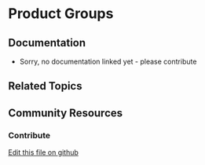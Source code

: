 # Product Groups

## Documentation

* Sorry, no documentation linked yet - please contribute

## Related Topics

## Community Resources

### Contribute

[Edit this file on github](https://github.com/olafk/controlpanel-documentation-docs/blob/master/md/73en/com_liferay_commerce_pricing_web_internal_portlet_CommercePricingClassesPortlet/editCommercePricingClass.html)
